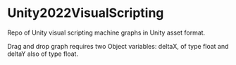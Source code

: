 # Unity2022VisualScripting
Repo of Unity visual scripting machine graphs in Unity asset format.

Drag and drop graph requires two Object variables: deltaX, of type float and deltaY also of type float.

